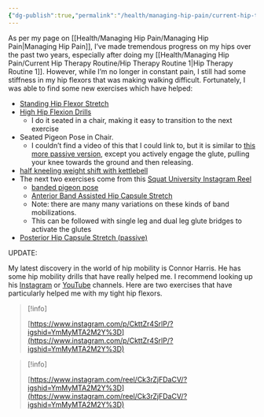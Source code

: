 ```yaml
---
{"dg-publish":true,"permalink":"/health/managing-hip-pain/current-hip-therapy-routine/hip-therapy-routine-2/","updated":"2024-05-06T08:37:52.458+08:00"}
---
```


As per my page on [[Health/Managing Hip Pain/Managing Hip Pain\|Managing Hip Pain]], I’ve made tremendous progress on my hips over the past two years, especially after doing my [[Health/Managing Hip Pain/Current Hip Therapy Routine/Hip Therapy Routine 1\|Hip Therapy Routine 1]]. However, while I’m no longer in constant pain, I still had some stiffness in my hip flexors that was making walking difficult. Fortunately, I was able to find some new exercises which have helped:

  

- [Standing Hip Flexor Stretch](https://youtu.be/3SVJvstoBR0?t=234)
- [High Hip Flexion Drills](https://www.menshealth.com/fitness/a19527874/high-hip-flexion-drills/)
    - I do it seated in a chair, making it easy to transition to the next exercise
- Seated Pigeon Pose in Chair.
    - I couldn’t find a video of this that I could link to, but it is similar to [this more passive version](https://www.youtube.com/watch?v=z_lIHdo4AUY), except you actively engage the glute, pulling your knee towards the ground and then releasing.
- [half kneeling weight shift with kettlebell](https://www.youtube.com/watch?v=YT0KUNuY7QM)
- The next two exercises come from this [Squat University Instagram Reel](https://www.instagram.com/reel/CfctA_PgG6Q/?utm_source=ig_web_copy_link)
    - [banded pigeon pose](https://www.youtube.com/watch?v=VYlTQSKNlLI)
    - [Anterior Band Assisted Hip Capsule Stretch](https://www.youtube.com/watch?v=fZbTFwKZqv0&list=PL6Hl_ZZl_6P4ONj0PXmXqsF8pAd5R-w5i)
    - Note: there are many many variations on these kinds of band mobilizations.
    - This can be followed with single leg and dual leg glute bridges to activate the glutes
- [Posterior Hip Capsule Stretch (passive)](https://www.youtube.com/watch?v=SyasxpYx1fs)

  

UPDATE:

My latest discovery in the world of hip mobility is Connor Harris. He has some hip mobility drills that have really helped me. I recommend looking up his [Instagram](https://www.instagram.com/conor_harris_/) or [YouTube](https://www.youtube.com/channel/UC634L9eG-YsskyzWxnp9BJA) channels. Here are two exercises that have particularly helped me with my tight hip flexors.

> [!info]  
>  
> [https://www.instagram.com/p/CkttZr4SrlP/?igshid=YmMyMTA2M2Y%3D](https://www.instagram.com/p/CkttZr4SrlP/?igshid=YmMyMTA2M2Y%3D)  

> [!info]  
>  
> [https://www.instagram.com/reel/Ck3rZjFDaCV/?igshid=YmMyMTA2M2Y%3D](https://www.instagram.com/reel/Ck3rZjFDaCV/?igshid=YmMyMTA2M2Y%3D)